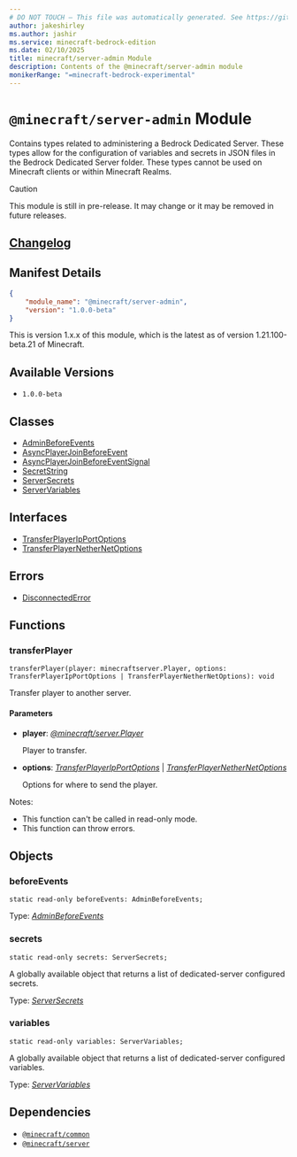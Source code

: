 ```yaml
---
# DO NOT TOUCH — This file was automatically generated. See https://github.com/mojang/minecraftapidocsgenerator to modify descriptions, examples, etc.
author: jakeshirley
ms.author: jashir
ms.service: minecraft-bedrock-edition
ms.date: 02/10/2025
title: minecraft/server-admin Module
description: Contents of the @minecraft/server-admin module
monikerRange: "=minecraft-bedrock-experimental"
---
```

# `@minecraft/server-admin` Module

Contains types related to administering a Bedrock Dedicated Server. These types allow for the configuration of variables and secrets in JSON files in the Bedrock Dedicated Server folder. These types cannot be used on Minecraft clients or within Minecraft Realms.

> [!CAUTION]
> This module is still in pre-release.  It may change or it may be removed in future releases.

## [Changelog](changelog.md)

## Manifest Details
```json
{
    "module_name": "@minecraft/server-admin",
    "version": "1.0.0-beta"
}
```
This is version 1.x.x of this module, which is the latest as of version 1.21.100-beta.21 of Minecraft.

## Available Versions
- `1.0.0-beta`

## Classes
- [AdminBeforeEvents](AdminBeforeEvents.md)
- [AsyncPlayerJoinBeforeEvent](AsyncPlayerJoinBeforeEvent.md)
- [AsyncPlayerJoinBeforeEventSignal](AsyncPlayerJoinBeforeEventSignal.md)
- [SecretString](SecretString.md)
- [ServerSecrets](ServerSecrets.md)
- [ServerVariables](ServerVariables.md)

## Interfaces
- [TransferPlayerIpPortOptions](TransferPlayerIpPortOptions.md)
- [TransferPlayerNetherNetOptions](TransferPlayerNetherNetOptions.md)

## Errors
- [DisconnectedError](DisconnectedError.md)

## Functions

### **transferPlayer**
`
transferPlayer(player: minecraftserver.Player, options: TransferPlayerIpPortOptions | TransferPlayerNetherNetOptions): void
`

Transfer player to another server.

#### **Parameters**
- **player**: [*@minecraft/server.Player*](../../../scriptapi/minecraft/server/Player.md)
  
  Player to transfer.
- **options**: [*TransferPlayerIpPortOptions*](TransferPlayerIpPortOptions.md) | [*TransferPlayerNetherNetOptions*](TransferPlayerNetherNetOptions.md)
  
  Options for where to send the player.
  
Notes:
- This function can't be called in read-only mode.
- This function can throw errors.

## Objects
  
### **beforeEvents**
`static read-only beforeEvents: AdminBeforeEvents;`

Type: [*AdminBeforeEvents*](AdminBeforeEvents.md)
  
### **secrets**
`static read-only secrets: ServerSecrets;`

A globally available object that returns a list of dedicated-server configured secrets.

Type: [*ServerSecrets*](ServerSecrets.md)
  
### **variables**
`static read-only variables: ServerVariables;`

A globally available object that returns a list of dedicated-server configured variables.

Type: [*ServerVariables*](ServerVariables.md)

## Dependencies
- [`@minecraft/common`](../../../scriptapi/minecraft/common/minecraft-common.md)
- [`@minecraft/server`](../../../scriptapi/minecraft/server/minecraft-server.md)
